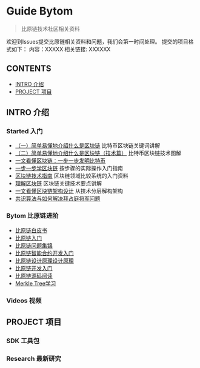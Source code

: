# Guide Bytom 

>  比原链技术社区相关资料

欢迎到Issues提交比原链相关资料和问题，我们会第一时间处理。
提交的项目格式如下：
内容：XXXXX
相关链接: XXXXXX

## CONTENTS

- [INTRO 介绍](#intro-%E4%BB%8B%E7%BB%8D)
- [PROJECT 项目](#project-%E9%A1%B9%E7%9B%AE)


## INTRO 介绍 

### Started 入门 


- [（一）简单易懂地介绍什么是区块链](https://zhuanlan.zhihu.com/p/22228902) 比特币区块链关键词讲解
- [（二）简单易懂地介绍什么是区块链（技术篇）](https://zhuanlan.zhihu.com/p/23243289) 比特币区块链技术图解
- [一文看懂区块链：一步一步发明比特币](https://charlesliuyx.github.io/2017/09/24/%E4%B8%80%E6%96%87%E5%BC%84%E6%87%82%E5%8C%BA%E5%9D%97%E9%93%BE-%E4%BB%A5%E6%AF%94%E7%89%B9%E5%B8%81%E4%B8%BA%E4%BE%8B/)
- [一步一步学区块链](http://blog.csdn.net/jwter87/article/details/53322642) 按步骤的实际操作入门指南
- [区块链技术指南](https://yeasy.gitbooks.io/blockchain_guide) 区块链领域比较系统的入门资料
- [理解区块链](http://blog.csdn.net/csolo/article/details/52858236) 区块链关键技术要点讲解
- [一文看懂区块链架构设计](http://www.8btc.com/ebook-blockchain) 从技术分层解构架构
- [共识算法与如何解决拜占庭将军问题](https://charlesliuyx.github.io/2018/03/03/%E3%80%90%E5%8C%BA%E5%9D%97%E9%93%BE%E3%80%91%E5%A6%82%E4%BD%95%E8%A7%A3%E5%86%B3%E6%8B%9C%E5%8D%A0%E5%BA%AD%E5%B0%86%E5%86%9B%E9%97%AE%E9%A2%98/)

### Bytom 比原链进阶

- [比原链白皮书]() 
- [比原链入门]()
- [比原链问题集锦]()
- [比原链智能合约开发入门]()
- [比原链设计原理设计原理]()
- [比原链开发入门]()
- [比原链源码阅读]()
- [Merkle Tree学习](http://blog.csdn.net/jiange_zh/article/details/53386250) 



### Videos 视频



## PROJECT 项目


### SDK 工具包


### Research 最新研究


